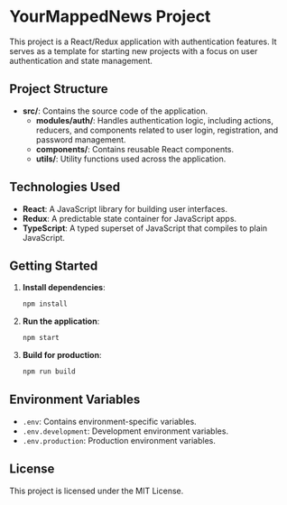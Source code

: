 # YourMappedNews Project

This project is a React/Redux application with authentication features. It serves as a template for starting new projects with a focus on user authentication and state management.

## Project Structure

- **src/**: Contains the source code of the application.
  - **modules/auth/**: Handles authentication logic, including actions, reducers, and components related to user login, registration, and password management.
  - **components/**: Contains reusable React components.
  - **utils/**: Utility functions used across the application.

## Technologies Used

- **React**: A JavaScript library for building user interfaces.
- **Redux**: A predictable state container for JavaScript apps.
- **TypeScript**: A typed superset of JavaScript that compiles to plain JavaScript.

## Getting Started

1. **Install dependencies**:
   ```bash
   npm install
   ```

2. **Run the application**:
   ```bash
   npm start
   ```

3. **Build for production**:
   ```bash
   npm run build
   ```

## Environment Variables

- `.env`: Contains environment-specific variables.
- `.env.development`: Development environment variables.
- `.env.production`: Production environment variables.

## License

This project is licensed under the MIT License.
